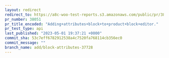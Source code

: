 ```yaml
---
layout: redirect
redirect_to: https://a8c-woo-test-reports.s3.amazonaws.com/public/pr/38051/api/index.html
pr_number: 38051
pr_title_encoded: "Adding+attributes+block+to+product+block+editor."
pr_test_type: api
last_published: "2023-05-01 19:37:21 +0000"
commit_sha: 53c7eff6782912538a4c7520fa768114cb356ec0
commit_message: ""
branch_name: add/block-attributes-37728
---
```


